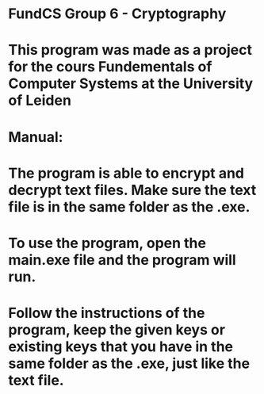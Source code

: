 # FundCS Group 6 - Cryptography
# This program was made as a project for the cours Fundementals of Computer Systems at the University of Leiden
# 
# Manual:
# The program is able to encrypt and decrypt text files. Make sure the text file is in the same folder as the .exe.
# To use the program, open the main.exe file and the program will run.
# Follow the instructions of the program, keep the given keys or existing keys that you have in the same folder as the .exe, just like the text file.